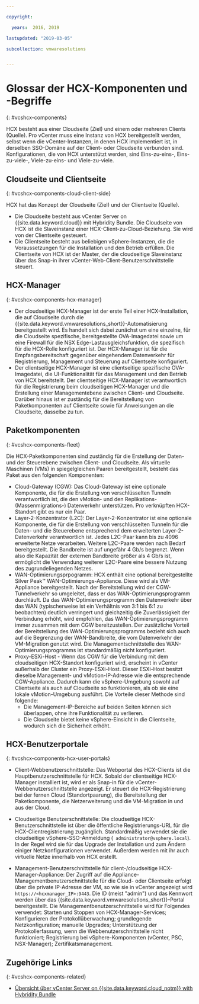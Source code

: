 ```yaml
---

copyright:

  years:  2016, 2019

lastupdated: "2019-03-05"

subcollection: vmwaresolutions


---
```


# Glossar der HCX-Komponenten und -Begriffe
{: #vcshcx-components}

HCX besteht aus einer Cloudseite (Ziel) und einem oder mehreren Clients (Quelle). Pro vCenter muss eine Instanz von HCX bereitgestellt werden, selbst wenn die vCenter-Instanzen, in denen HCX implementiert ist, in derselben SSO-Domäne auf der Client- oder Cloudseite verbunden sind. Konfigurationen, die von HCX unterstützt werden, sind Eins-zu-eins-, Eins-zu-viele-, Viele-zu-eins- und Viele-zu-viele.

## Cloudseite und Clientseite
{: #vcshcx-components-cloud-client-side}

HCX hat das Konzept der Cloudseite (Ziel) und der Clientseite (Quelle).
- Die Cloudseite besteht aus vCenter Server on	{{site.data.keyword.cloud}} mit Hybridity Bundle. Die Cloudseite von HCX ist die Slaveinstanz einer HCX-Client-zu-Cloud-Beziehung. Sie wird von der Clientseite gesteuert.
- Die Clientseite besteht aus beliebigen vSphere-Instanzen, die die Voraussetzungen für die Installation und den Betrieb erfüllen. Die Clientseite von HCX ist der Master, der die cloudseitige Slaveinstanz über das Snap-in ihrer vCenter-Web-Client-Benutzerschnittstelle steuert.

## HCX-Manager
{: #vcshcx-components-hcx-manager}

- Der cloudseitige HCX-Manager ist der erste Teil einer HCX-Installation, die auf Cloudseite durch die {{site.data.keyword.vmwaresolutions_short}}-Automatisierung bereitgestellt wird.
Es handelt sich dabei zunächst um eine einzelne, für die Cloudseite spezifische, bereitgestellte OVA-Imagedatei sowie um eine Firewall für die NSX Edge-Lastausgleichsfunktion, die spezifisch für die HCX-Rolle konfiguriert ist. Der HCX-Manager ist für die Empfangsbereitschaft gegenüber eingehendem Datenverkehr für Registrierung, Management und Steuerung auf Clientseite konfiguriert.
- Der clientseitige HCX-Manager ist eine clientseitige spezifische OVA-Imagedatei, die UI-Funktionalität für das Management und den Betrieb von HCX bereitstellt. Der clientseitige HCX-Manager ist verantwortlich für die Registrierung beim cloudseitigen HCX-Manager und die Erstellung einer Managementebene zwischen Client- und Cloudseite. Darüber hinaus ist er zuständig für die Bereitstellung von Paketkomponenten auf Clientseite sowie für Anweisungen an die Cloudseite, dasselbe zu tun.

## Paketkomponenten
{: #vcshcx-components-fleet}

Die HCX-Paketkomponenten sind zuständig für die Erstellung der Daten- und der Steuerebene zwischen Client- und Cloudseite. Als virtuelle Maschinen (VMs) in spiegelgleichen Paaren bereitgestellt, besteht das Paket aus den folgenden Komponenten:

- Cloud-Gateway (CGW): Das Cloud-Gateway ist eine optionale Komponente, die für die Erstellung von verschlüsselten Tunneln verantwortlich ist, die den vMotion- und den Replikations- (Massenmigrations-) Datenverkehr unterstützen. Pro verknüpften HCX-Standort gibt es nur ein Paar.
- Layer-2-Konzentrator (L2C): Der Layer-2-Konzentrator ist eine optionale Komponente, die für die Erstellung von verschlüsselten Tunneln für die Daten- und die Steuerebene entsprechend dem erweiterten Layer-2-Datenverkehr verantwortlich ist. Jedes L2C-Paar kann bis zu 4096 erweiterte Netze verarbeiten. Weitere L2C-Paare werden nach Bedarf bereitgestellt. Die Bandbreite ist auf ungefähr 4 Gb/s begrenzt. Wenn also die Kapazität der externen Bandbreite größer als 4 Gb/s ist, ermöglicht die Verwendung weiterer L2C-Paare eine bessere Nutzung des zugrundeliegenden Netzes.
- WAN-Optimierungsprpogramm: HCX enthält eine optional bereitgestellte Silver Peak™ WAN-Optimierungs-Appliance. Diese wird als VM-Appliance bereitgestellt. Nach der Bereitstellung wird der CGW-Tunnelverkehr so umgeleitet, dass er das WAN-Optimierungsprogramm durchläuft.
Da das WAN-Optimierungsprogramm den Datenverkehr über das WAN (typischerweise ist ein Verhältnis von 3:1 bis 6:1 zu beobachten) deutlich verringert und gleichzeitig die Zuverlässigkeit der Verbindung erhöht, wird empfohlen, das WAN-Optimierungsprogramm immer zusammen mit dem CGW bereitzustellen. Der zusätzliche Vorteil der Bereitstellung des WAN-Optimierungsprogramms bezieht sich auch auf die Begrenzung der WAN-Bandbreite, die vom Datenverkehr der VM-Migration genutzt wird. Die Managementschnittstelle des WAN-Optimierungsprogramms ist standardmäßig nicht konfiguriert.
- Proxy-ESXi-Host - Wenn das CGW für die Verbindung mit dem cloudseitigen HCX-Standort konfiguriert wird, erscheint in vCenter außerhalb der Cluster ein Proxy-ESXi-Host. Dieser ESXi-Host besitzt dieselbe Management- und vMotion-IP-Adresse wie die entsprechende CGW-Appliance. Dadurch kann die vSphere-Umgebung sowohl auf Clientseite als auch auf Cloudseite so funktionieren, als ob sie eine lokale vMotion-Umgebung ausführt. Die Vorteile dieser Methode sind folgende:
    - Die Management-IP-Bereiche auf beiden Seiten können sich überlappen, ohne ihre Funktionalität zu verlieren.
    - Die Cloudseite bietet keine vSphere-Einsicht in die Clientseite, wodurch sich die Sicherheit erhöht.

## HCX-Benutzerportale
{: #vcshcx-components-hcx-user-portals}

- Client-Webbenutzerschnittstelle: Das Webportal des HCX-Clients ist die Hauptbenutzerschnittstelle für HCX. Sobald der clientseitige HCX-Manager installiert ist, wird er als Snap-in für die vCenter-Webbenutzerschnittstelle angezeigt. Er steuert die HCX-Registrierung bei der fernen Cloud (Standortpaarung), die Bereitstellung der Paketkomponente, die Netzerweiterung und die VM-Migration in und aus der Cloud.

- Cloudseitige Benutzerschnittstelle: Die cloudseitige HCX-Benutzerschnittstelle ist über die öffentliche Registrierungs-URL für die HCX-Clientregistrierung zugänglich. Standardmäßig verwendet sie die cloudseitige vSphere-SSO-Anmeldung (` administrator@vsphere.local`). In der Regel wird sie für das Upgrade der Installation und zum Ändern einiger Netzkonfigurationen verwendet. Außerdem werden mit ihr auch virtuelle Netze innerhalb von HCX erstellt.

- Management-Benutzerschnittstelle für client-/cloudseitige HCX-Manager-Appliance: Der Zugriff auf die Appliance-Managementbenutzerschnittstelle für die Cloud- oder Clientseite erfolgt über die private IP-Adresse der VM, so wie sie in vCenter angezeigt wird `https://<hcxmanager_IP>:9443`. Die ID (meist "admin") und das Kennwort werden über das {{site.data.keyword.vmwaresolutions_short}}-Portal bereitgestellt. Die Managementbenutzerschnittstelle wird für Folgendes verwendet: Starten und Stoppen von HCX-Manager-Services; Konfigurieren der Protokollüberwachung; grundlegende Netzkonfiguration; manuelle Upgrades; Unterstützung der Protokollerfassung, wenn die Webbenutzerschnittstelle nicht funktioniert; Registrierung bei vSphere-Komponenten (vCenter, PSC, NSX-Manager); Zertifikatsmanagement.

## Zugehörige Links
{: #vcshcx-components-related}

* [Übersicht über vCenter Server on {{site.data.keyword.cloud_notm}} with Hybridity Bundle](/docs/services/vmwaresolutions/archiref/vcs?topic=vmware-solutions-vcs-hybridity-intro)   
